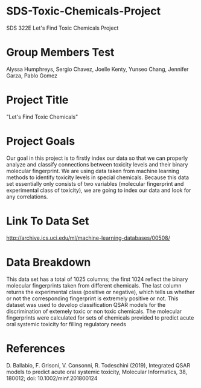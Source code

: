 # SDS-Toxic-Chemicals-Project
SDS 322E Let's Find Toxic Chemicals Project
# Group Members Test
Alyssa Humphreys, Sergio Chavez, Joelle Kenty, Yunseo Chang, Jennifer Garza, Pablo Gomez
# Project Title
"Let's Find Toxic Chemicals"
# Project Goals
Our goal in this project is to firstly index our data so that we can properly analyze and classify connections between toxicity levels and their binary molecular fingerprint. We are using data taken from machine learning methods to identify toxicity levels in special chemicals. Because this data set essentially only consists of two variables (molecular fingerprint and experimental class of toxicity), we are going to index our data and look for any correlations.
# Link To Data Set
http://archive.ics.uci.edu/ml/machine-learning-databases/00508/
# Data Breakdown 
This data set has a total of 1025 columns; the first 1024 reflect the binary molecular fingerprints taken from different chemicals. The last column returns the experimental class (positive or negative), which tells us whether or not the corresponding fingerprint is extremely positive or not. This dataset was used to develop classification QSAR models for the discrimination of extemely toxic or non toxic chemicals. The molecular fingerprints were calculated for sets of chemicals provided to predict acute oral systemic toxicity for filling regulatory needs
# References 
D. Ballabio, F. Grisoni, V. Consonni, R. Todeschini (2019), Integrated QSAR models to predict acute oral systemic toxicity, Molecular Informatics, 38, 180012; doi: 10.1002/minf.201800124
